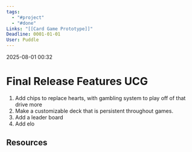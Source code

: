 ```yaml
---
tags:
  - "#project"
  - "#done"
Links: "[[Card Game Prototype]]"
Deadline: 0001-01-01
User: Puddle
---
```

2025-08-01 00:32

# Final Release Features UCG
1. Add chips to replace hearts, with gambling system to play off of that drive more
2. Make a customizable deck that is persistent throughout games.
3. Add a leader board
4. Add elo

## Resources





